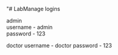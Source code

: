 "# LabManage
logins

admin  
username - admin   
password - 123

doctor 
username - doctor
password - 123
